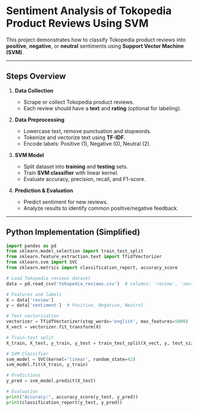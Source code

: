 # Sentiment Analysis of Tokopedia Product Reviews Using SVM

This project demonstrates how to classify Tokopedia product reviews into **positive**, **negative**, or **neutral** sentiments using **Support Vector Machine (SVM)**.

---

## Steps Overview

1. **Data Collection**  
   - Scrape or collect Tokopedia product reviews.  
   - Each review should have a **text** and **rating** (optional for labeling).

2. **Data Preprocessing**  
   - Lowercase text, remove punctuation and stopwords.  
   - Tokenize and vectorize text using **TF-IDF**.  
   - Encode labels: Positive (1), Negative (0), Neutral (2).

3. **SVM Model**  
   - Split dataset into **training** and **testing** sets.  
   - Train **SVM classifier** with linear kernel.  
   - Evaluate accuracy, precision, recall, and F1-score.

4. **Prediction & Evaluation**  
   - Predict sentiment for new reviews.  
   - Analyze results to identify common positive/negative feedback.

---

## Python Implementation (Simplified)

```python
import pandas as pd
from sklearn.model_selection import train_test_split
from sklearn.feature_extraction.text import TfidfVectorizer
from sklearn.svm import SVC
from sklearn.metrics import classification_report, accuracy_score

# Load Tokopedia reviews dataset
data = pd.read_csv('tokopedia_reviews.csv')  # columns: 'review', 'sentiment'

# Features and labels
X = data['review']
y = data['sentiment']  # Positive, Negative, Neutral

# Text vectorization
vectorizer = TfidfVectorizer(stop_words='english', max_features=5000)
X_vect = vectorizer.fit_transform(X)

# Train-test split
X_train, X_test, y_train, y_test = train_test_split(X_vect, y, test_size=0.2, random_state=42)

# SVM Classifier
svm_model = SVC(kernel='linear', random_state=42)
svm_model.fit(X_train, y_train)

# Predictions
y_pred = svm_model.predict(X_test)

# Evaluation
print("Accuracy:", accuracy_score(y_test, y_pred))
print(classification_report(y_test, y_pred))
